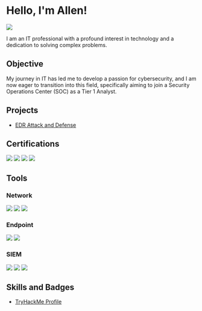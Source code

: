 # Hello, I'm Allen!
<a href="https://www.linkedin.com/in/allen-thomas-02077b180/"><img src="https://img.shields.io/badge/-LinkedIn-0072b1?&style=for-the-badge&logo=linkedin&logoColor=white" /></a>

I am an IT professional with a profound interest in technology and a dedication to solving complex problems.

## Objective

My journey in IT has led me to develop a passion for cybersecurity, and I am now eager to transition into this field, specifically aiming to join a Security Operations Center (SOC) as a Tier 1 Analyst.

## Projects
- <a href="https://github.com/athomas93/EDR-Home-Lab-Attack-and-Defense/tree/main">EDR Attack and Defense</a>

## Certifications
<div>
<a href="https://www.credly.com/badges/49b19524-7ac0-45bd-b1a4-b0c0b76878ef/public_url/"><img src="https://img.shields.io/badge/-Security%2B-FF0000?&style=for-the-badge&logo=CompTIA&logoColor=white" /></a>
<a href="https://www.credly.com/badges/7f1b836b-1646-4ee0-a0cb-b7f325422751/public_url/"><img src="https://img.shields.io/badge/-Network%2B-007ACC?&style=for-the-badge&logo=CompTIA&logoColor=white" /></a>
<a href="https://learn.microsoft.com/api/credentials/share/en-us/AllenThomas-1564/F26CFAA24B79E69?sharingId=DB46D4C21D69BDCB/"><img src="https://img.shields.io/badge/-AZ--900-4D4D4D?&style=for-the-badge&logo=Microsoft&logoColor=white" /></a>
<a href="https://www.credly.com/badges/c8fa1791-8ae9-4159-96f9-16d05a1c6024/public_url/"><img src="https://img.shields.io/badge/-Splunk%20Core%20Certified%20Power%20User-4D4D4D?&style=for-the-badge&logo=Splunk&logoColor=white" /></a>
</div>

## Tools

### Network
<div>
    <img src="https://img.shields.io/badge/-Wireshark-1679A7?&style=for-the-badge&logo=Wireshark&logoColor=white" />
    <img src="https://img.shields.io/badge/-Suricata-EF3B2D?&style=for-the-badge&logo=Suricata&logoColor=white" />
    <img src="https://img.shields.io/badge/-Zeek-777BB4?&style=for-the-badge&logo=Zeek&logoColor=white" />
</div>

### Endpoint
<div>
    <img src="https://img.shields.io/badge/-Microsoft_Defender_for_Endpoint-00A4EF?&style=for-the-badge&logo=Microsoft&logoColor=white" />
    <img src="https://img.shields.io/badge/-Velociraptor-4B275F?&style=for-the-badge&logo=Velociraptor&logoColor=white" />
</div>

### SIEM
<div>
    <img src="https://img.shields.io/badge/-Microsoft_Sentinel-0078D4?&style=for-the-badge&logo=Microsoft&logoColor=white" />
    <img src="https://img.shields.io/badge/-Splunk-000000?&style=for-the-badge&logo=Splunk&logoColor=white" />
    <img src="https://img.shields.io/badge/-Elastic-005571?&style=for-the-badge&logo=Elastic&logoColor=white" />
</div>

## Skills and Badges
- <a href="https://tryhackme.com/p/ath0m93">TryHackMe Profile </a>
